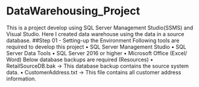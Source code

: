 # DataWarehousing_Project
This is a project develop using SQL Server Management Studio(SSMS) and Visual Studio. Here I created data warehouse using the data in a source database.
##Step 01 - Setting-up the Environment
Following tools are required to develop this project
• SQL Server Management Studio
• SQL Server Data Tools
• SQL Server 2016 or higher
• Microsoft Office (Excel/ Word)
Below database backups are required (Resources)
• RetailSourceDB.bak -> This database backup contains the source system data.
• CustomerAddress.txt -> This file contains all customer address information.
